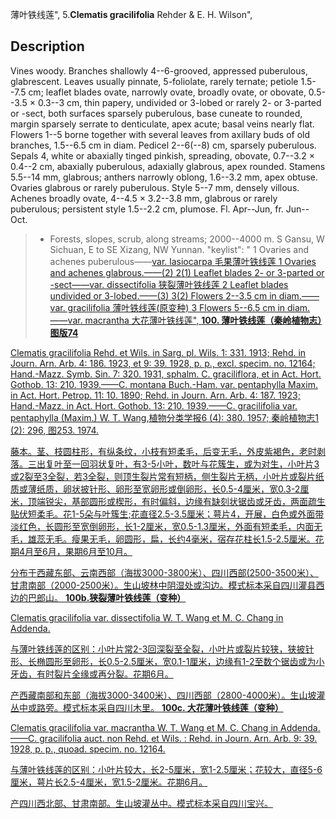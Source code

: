 薄叶铁线莲",
5.**Clematis gracilifolia** Rehder & E. H. Wilson",

## Description
Vines woody. Branches shallowly 4--6-grooved, appressed puberulous, glabrescent. Leaves usually pinnate, 5-foliolate, rarely ternate; petiole 1.5--7.5 cm; leaflet blades ovate, narrowly ovate, broadly ovate, or obovate, 0.5--3.5 × 0.3--3 cm, thin papery, undivided or 3-lobed or rarely 2- or 3-parted or -sect, both surfaces sparsely puberulous, base cuneate to rounded, margin sparsely serrate to denticulate, apex acute; basal veins nearly flat. Flowers 1--5 borne together with several leaves from axillary buds of old branches, 1.5--6.5 cm in diam. Pedicel 2--6(--8) cm, sparsely puberulous. Sepals 4, white or abaxially tinged pinkish, spreading, obovate, 0.7--3.2 × 0.4--2 cm, abaxially puberulous, adaxially glabrous, apex rounded. Stamens 5.5--14 mm, glabrous; anthers narrowly oblong, 1.6--3.2 mm, apex obtuse. Ovaries glabrous or rarely puberulous. Style 5--7 mm, densely villous. Achenes broadly ovate, 4--4.5 × 3.2--3.8 mm, glabrous or rarely puberulous; persistent style 1.5--2.2 cm, plumose. Fl. Apr--Jun, fr. Jun--Oct.

> * Forests, slopes, scrub, along streams; 2000--4000 m. S Gansu, W Sichuan, E to SE Xizang, NW Yunnan.
  "keylist": "
1 Ovaries and achenes puberulous——<a href='/info/Clematis gracilifolia var. lasiocarpa?t=foc'>var. lasiocarpa 毛果薄叶铁线莲
1 Ovaries and achenes glabrous.——(2)
2(1) Leaflet blades 2- or 3-parted or -sect——<a href='/info/Clematis gracilifolia var. dissectifolia?t=foc'>var. dissectifolia 狭裂薄叶铁线莲
2 Leaflet blades undivided or 3-lobed.——(3)
3(2) Flowers 2--3.5 cm in diam.——<a href='/info/Clematis gracilifolia var. gracilifolia?t=foc'>var. gracilifolia 薄叶铁线莲(原变种)
3 Flowers 5--6.5 cm in diam.——<a href='/info/Clematis gracilifolia var. macrantha?t=foc'>var. macrantha 大花薄叶铁线莲",
**100. 薄叶铁线莲（秦岭植物志）图版74**

Clematis gracilifolia Rehd. et Wils. in Sarg. pl. Wils. 1: 331. 1913; Rehd. in Journ. Arn. Arb. 4: 186. 1923, et 9: 39. 1928, p. p., excl. specim. no. 12164; Hand.-Mazz. Symb. Sin. 7: 320. 1931, sphalm. C. graciliflora, et in Act. Hort. Gothob. 13: 210. 1939.——C. montana Buch.-Ham. var. pentaphylla Maxim. in Act. Hort. Petrop. 11: 10. 1890; Rehd. in Journ. Arn. Arb. 4: 187. 1923; Hand.-Mazz. in Act. Hort. Gothob. 13: 210. 1939.——C. gracilifolia var. pentaphylla (Maxim.) W. T. Wang,植物分类学报6 (4): 380. 1957; 秦岭植物志1 (2): 296, 图253. 1974.

藤本。茎、枝圆柱形，有纵条纹，小枝有短柔毛，后变无毛，外皮紫褐色，老时剥落。三出复叶至一回羽状复叶，有3-5小叶，数叶与花簇生，或为对生，小叶片3或2裂至3全裂，若3全裂，则顶生裂片常有短柄，侧生裂片无柄，小叶片或裂片纸质或薄纸质，卵状披针形、卵形至宽卵形或倒卵形，长0.5-4厘米，宽0.3-2厘米，顶端锐尖，基部圆形或楔形，有时偏斜，边缘有缺刻状锯齿或牙齿，两面疏生贴伏短柔毛。花1-5朵与叶簇生;花直径2.5-3.5厘米；萼片4，开展，白色或外面带淡红色，长圆形至宽倒卵形，长1-2厘米，宽0.5-1.3厘米，外面有短柔毛，内面无毛，雄蕊无毛。瘦果无毛，卵圆形，扁，长约4毫米，宿存花柱长1.5-2.5厘米。花期4月至6月，果期6月至10月。

分布于西藏东部、云南西部（海拔3000-3800米）、四川西部(2500-3500米）、甘肃南部（2000-2500米）。生山坡林中阴湿处或沟边。模式标本采自四川灌县西边的巴郎山。
**100b.狭裂薄叶铁线莲（变种）**

Clematis gracilifolia var. dissectifolia W. T. Wang et M. C. Chang in Addenda.

与薄叶铁线莲的区别：小叶片常2-3回深裂至全裂，小叶片或裂片较狭，狭披针形、长椭圆形至卵形，长0.5-2.5厘米，宽0.1-1厘米，边缘有1-2至数个锯齿或为小牙齿，有时裂片全缘或再分裂。花期6月。

产西藏南部和东部（海拔3000-3400米）、四川西部（2800-4000米）。生山坡灌丛中或路旁。模式标本采自四川木里。
**100c. 大花薄叶铁线莲（变种）**

Clematis gracilifolia var. macrantha W. T. Wang et M. C. Chang in Addenda.——C. gracilifolia auct. non Rehd. et Wils. : Rehd. in Journ. Arn. Arb. 9: 39. 1928, p. p., quoad. specim. no. 12164.

与薄叶铁线莲的区别：小叶片较大，长2-5厘米，宽1-2.5厘米；花较大，直径5-6厘米，萼片长2.5-4厘米，宽1.5-2厘米。花期6月。

产四川西北部、甘肃南部。生山坡灌丛中。模式标本采自四川宝兴。
